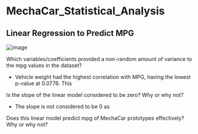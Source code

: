 # MechaCar_Statistical_Analysis

## Linear Regression to Predict MPG
![image](https://user-images.githubusercontent.com/107438816/194428933-bbd3d8d0-ea77-4d4a-9189-c1aacf77d66f.png)

Which variables/coefficients provided a non-random amount of variance to the mpg values in the dataset?
 - Vehicle weight had the highest correlation with MPG, having the lowest p-value at 0.0776. This 

Is the slope of the linear model considered to be zero? Why or why not?
 - The slope is not considered to be 0 as

Does this linear model predict mpg of MechaCar prototypes effectively? Why or why not?


